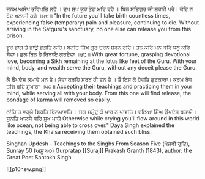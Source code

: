 ਜਨਮ ਅਸੰਖ ਭਵਿੱਖਤਿ ਲਹੈ । ਦੁਖ ਸੁਖ ਕੂਰ ਭੋਗ ਮਰਿ ਰਹੈ ।
ਬਿਨ ਸਤਿਗੁਰ ਕੀ ਸ਼ਰਨੀ ਪਰੇ। ਕੋਇ ਨ ਬੰਦ ਖਲਾਸੀ ਕਰੇ ॥੪੮॥
"In the future you'll take birth countless times, experiencing false (temporary) pain and pleasure, continuing to die. 
Without arriving in the Satguru's sanctuary, no one else can release you from this prison.  

ਭੂਰ ਭਾਗ ਤੇ ਭਾਉ ਭਗਤਿ ਲਹਿ। ਬਨਹਿ ਸਿੱਖ ਗੁਰ ਚਰਨ ਸ਼ਰਨ ਰਹਿ। 
ਤਨ ਕਰਿ ਮਨ ਕਰਿ ਧਨੁ ਕਰਿ ਸੇਵਾ। ਛਲ ਬਿਨ ਹੈ ਰਿਝਾਇ ਗੁਰਦੇਵਾ ॥੪੯॥
With great fortune, grasping devotional love, becoming a Sikh remaining at the lotus like feet of the Guru. 
With your mind, body, and wealth serve the Guru, without any deceit please the Guru. 

ਲੇ ਉਪਦੇਸ਼ ਕਮਾਵੈ ਮਨ ਤੇ। ਸੇਵਾ ਕਰਹਿ ਸਰਬ ਹੀ ਤਨ ਤੇ ।
ਤੌ ਇਸ ਕੋ ਹੋਵਤਿ ਛੁਟਕਾਰਾ।  ਕਰਮ ਬੰਧ ਤਜਿ ਬਹਿ ਸੁਖਾਰਾ ॥੫੦॥
Accepting their teachings and practicing them in your mind, while serving all with your body. 
From this one will find release, the bondage of karma will removed so easily. 

ਨਾਂਹਿ ਤ ਵਹ੍ਯੋ ਫਿਰਤਿ ਬਿਲਪਾਵਤਿ । ਜਗ ਸਮੁੰਦੁ ਕੋ ਪਾਰ ਨ ਪਾਵਤਿ।
ਦਇਆ ਸਿੰਘ ਉਪਦੇਸ਼ ਬਤਾਯੋ। ਸੁਨਤਿ ਖਾਲਸੇ ਧਰਿ ਸੁਖ ਪਾਯੋ
Otherwise while crying you'll flow around in this world like ocean, not being able to cross over."
Daya Singh explained the teachings, the Khalsa receiving them obtained such bliss. 

Singhan Updesh - Teachings to the Singhs
From Season Five (ਪੰਜਵੀ ਰੁਤਿ), Sunray 50 (ਅੰਸੂ ੫੦)
Gurpratap [[Suraj]] Prakash Granth (1843), author: the Great Poet Santokh Singh

![[p10new.png]]